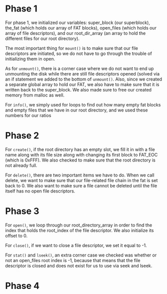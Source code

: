 # Phase 1

For phase 1, we initialized our variables: super_block (our superblock), the_fat (which holds our array of FAT blocks), open_files (which holds our array of file descriptors), and our root_dir_array (an array to hold the different files for our root directory).

The most important thing for `mount()` is to make sure that our file descriptors are initiated, so we do not have to go through the trouble of initializing them in open. 

As for `unmount()`, there is a corner case where we do not want to end up unmounting the disk while there are still file descriptors opened (solved via an if statement we added to the bottom of `unmount()`. Also, since we created a separate global array to hold our FAT, we also have to make sure that it is written back to the super_block. We also made sure to free our created memory from malloc as well. 

For `info()`, we simply used for loops to find out how many empty fat blocks and empty files that we have in our root directory, and we used these numbers for our ratios 


# Phase 2

For `create()`, if the root directory has an empty slot, we fill it in with a file name along with its file size along with changing its first block to FAT_EOC (which is 0xFFF). We also checked to make sure that the root directory is not already full.

For `delete()`, there are two important items we have to do. When we call delete, we want to make sure that our file-related file chain in the fat is set back to 0. We also want to make sure a file cannot be deleted until the file itself has no open file descriptors.


# Phase 3

For `open()`, we loop through our root_directory_array in order to find the index that holds the root_index of the file descriptor. We also initialize its offset to 0. 

For `close()`, if we want to close a file descriptor, we set it equal to -1. 

For `stat()` and `lseek()`, an extra corner case we checked was whether or not an open_files root index is -1, because that means that the file descriptor is closed and does not exist for us to use via seek and lseek. 


# Phase 4
